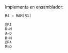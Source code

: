 Implementa en ensamblador:

```asm
R4 = RAM[R1]
```
```asm
@R1  
D=M  
A=D   
D=M   
@R4  
M=D   
```